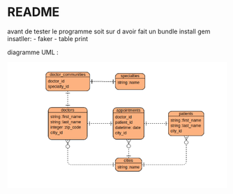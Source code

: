 # README
avant de tester le programme soit sur d avoir fait un bundle install
gem insatller:  - faker 
                - table print

diagramme UML :

 ![Alt text](img/UML-freeDoc.png) 

